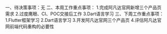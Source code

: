 一、待决策事项：无
二、本周工作重点事项：
1.完成阿凡达官网新增三个产品页需求
2.过度鹰眼、CI、POC交接后工作
3.Dart语言学习
三、下周工作重点事项：
1.Flutter框架学习
2.Dart语言学习
3.开发阿凡达官网三个产品页
4.评估阿凡达官网前端代码重构的必要性